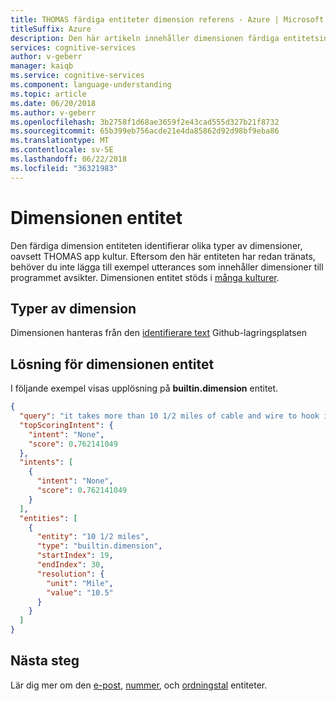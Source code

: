```yaml
---
title: THOMAS färdiga entiteter dimension referens - Azure | Microsoft Docs
titleSuffix: Azure
description: Den här artikeln innehåller dimensionen färdiga entitetsinformation i språk förstå (THOMAS).
services: cognitive-services
author: v-geberr
manager: kaiqb
ms.service: cognitive-services
ms.component: language-understanding
ms.topic: article
ms.date: 06/20/2018
ms.author: v-geberr
ms.openlocfilehash: 3b2758f1d68ae3659f2e43cad555d327b21f8732
ms.sourcegitcommit: 65b399eb756acde21e4da85862d92d98bf9eba86
ms.translationtype: MT
ms.contentlocale: sv-SE
ms.lasthandoff: 06/22/2018
ms.locfileid: "36321983"
---
```

# <a name="dimension-entity"></a>Dimensionen entitet
Den färdiga dimension entiteten identifierar olika typer av dimensioner, oavsett THOMAS app kultur. Eftersom den här entiteten har redan tränats, behöver du inte lägga till exempel utterances som innehåller dimensioner till programmet avsikter. Dimensionen entitet stöds i [många kulturer](luis-reference-prebuilt-entities.md). 

## <a name="types-of-dimension"></a>Typer av dimension

Dimensionen hanteras från den [identifierare text](https://github.com/Microsoft/Recognizers-Text/blob/master/Patterns/English/English-NumbersWithUnit.yaml) Github-lagringsplatsen


## <a name="resolution-for-dimension-entity"></a>Lösning för dimensionen entitet
I följande exempel visas upplösning på **builtin.dimension** entitet.

```JSON
{
  "query": "it takes more than 10 1/2 miles of cable and wire to hook it all up , and 23 computers.",
  "topScoringIntent": {
    "intent": "None",
    "score": 0.762141049
  },
  "intents": [
    {
      "intent": "None",
      "score": 0.762141049
    }
  ],
  "entities": [
    {
      "entity": "10 1/2 miles",
      "type": "builtin.dimension",
      "startIndex": 19,
      "endIndex": 30,
      "resolution": {
        "unit": "Mile",
        "value": "10.5"
      }
    }
  ]
}
```

## <a name="next-steps"></a>Nästa steg

Lär dig mer om den [e-post](luis-reference-prebuilt-email.md), [nummer](luis-reference-prebuilt-number.md), och [ordningstal](luis-reference-prebuilt-ordinal.md) entiteter. 